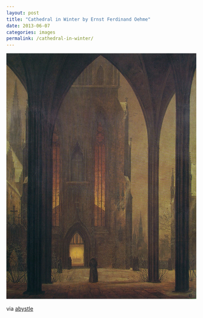 ```yaml
---
layout: post
title: "Cathedral in Winter by Ernst Ferdinand Oehme"
date: 2013-06-07
categories: images
permalink: /cathedral-in-winter/
---
```


![cathedral in winter](https://github.com/matthewjmiller/mattmiller/blob/gh-pages/_assets/cathedralinwinter.jpg?raw=true)

via [abystle](http://abystle.tumblr.com/post/51576245683/httpwhrtit183bhvt)
